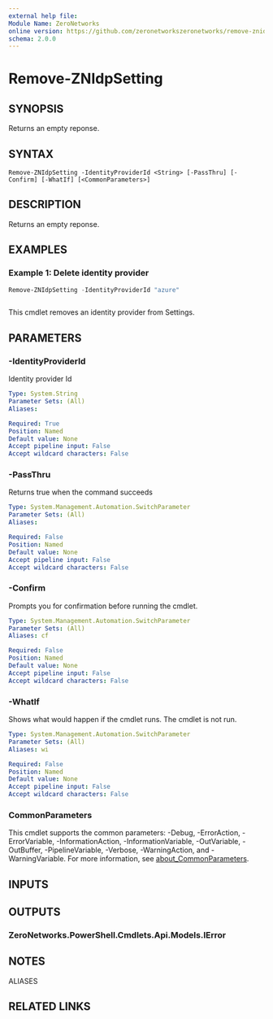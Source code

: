 ```yaml
---
external help file:
Module Name: ZeroNetworks
online version: https://github.com/zeronetworkszeronetworks/remove-znidpsetting
schema: 2.0.0
---
```


# Remove-ZNIdpSetting

## SYNOPSIS
Returns an empty reponse.

## SYNTAX

```
Remove-ZNIdpSetting -IdentityProviderId <String> [-PassThru] [-Confirm] [-WhatIf] [<CommonParameters>]
```

## DESCRIPTION
Returns an empty reponse.

## EXAMPLES

### Example 1: Delete identity provider
```powershell
Remove-ZNIdpSetting -IdentityProviderId "azure"
```

```output

```

This cmdlet removes an identity provider from Settings.

## PARAMETERS

### -IdentityProviderId
Identity provider Id

```yaml
Type: System.String
Parameter Sets: (All)
Aliases:

Required: True
Position: Named
Default value: None
Accept pipeline input: False
Accept wildcard characters: False
```

### -PassThru
Returns true when the command succeeds

```yaml
Type: System.Management.Automation.SwitchParameter
Parameter Sets: (All)
Aliases:

Required: False
Position: Named
Default value: None
Accept pipeline input: False
Accept wildcard characters: False
```

### -Confirm
Prompts you for confirmation before running the cmdlet.

```yaml
Type: System.Management.Automation.SwitchParameter
Parameter Sets: (All)
Aliases: cf

Required: False
Position: Named
Default value: None
Accept pipeline input: False
Accept wildcard characters: False
```

### -WhatIf
Shows what would happen if the cmdlet runs.
The cmdlet is not run.

```yaml
Type: System.Management.Automation.SwitchParameter
Parameter Sets: (All)
Aliases: wi

Required: False
Position: Named
Default value: None
Accept pipeline input: False
Accept wildcard characters: False
```

### CommonParameters
This cmdlet supports the common parameters: -Debug, -ErrorAction, -ErrorVariable, -InformationAction, -InformationVariable, -OutVariable, -OutBuffer, -PipelineVariable, -Verbose, -WarningAction, and -WarningVariable. For more information, see [about_CommonParameters](http://go.microsoft.com/fwlink/?LinkID=113216).

## INPUTS

## OUTPUTS

### ZeroNetworks.PowerShell.Cmdlets.Api.Models.IError

## NOTES

ALIASES

## RELATED LINKS

